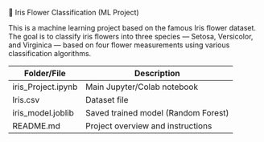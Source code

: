🌸 Iris Flower Classification (ML Project)

This is a machine learning project based on the famous Iris flower dataset. The goal is to classify iris flowers into three species — Setosa, Versicolor, and Virginica — based on four flower measurements using various classification algorithms.

| Folder/File         | Description                         |
| ------------------- | ----------------------------------- |
| iris\_Project.ipynb | Main Jupyter/Colab notebook         |
| Iris.csv            | Dataset file                        |
| iris\_model.joblib  | Saved trained model (Random Forest) |
| README.md           | Project overview and instructions   |
